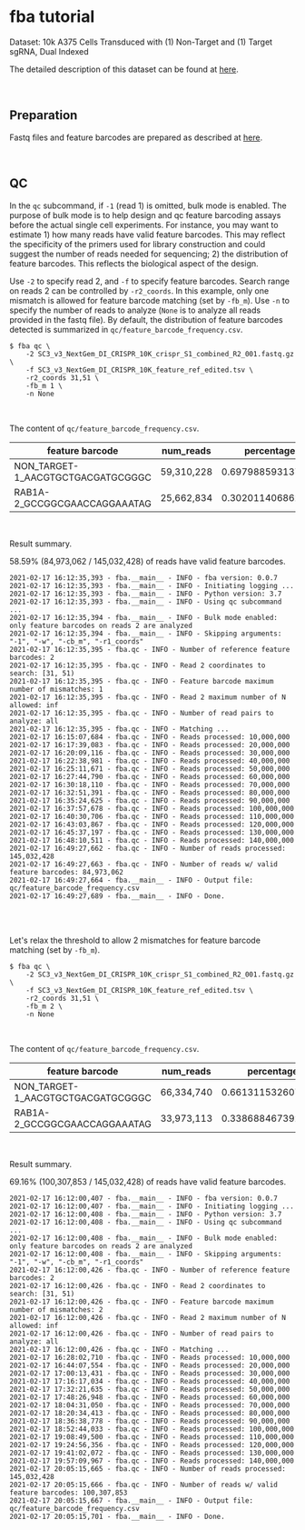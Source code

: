 
# fba tutorial

Dataset: 10k A375 Cells Transduced with (1) Non-Target and (1) Target sgRNA, Dual Indexed

The detailed description of this dataset can be found at [here](https://support.10xgenomics.com/single-cell-gene-expression/datasets/4.0.0/SC3_v3_NextGem_DI_CRISPR_10K).

<br>

## Preparation

Fastq files and feature barcodes are prepared as described at [here](https://github.com/jlduan/fba/blob/master/examples/crispr_screening/SC3_v3_NextGem_DI_CRISPR_10K/tutorial.md).

<br>

## QC

In the `qc` subcommand, if `-1` (read 1) is omitted, bulk mode is enabled. The purpose of bulk mode is to help design and qc feature barcoding assays before the actual single cell experiments. For instance, you may want to estimate 1) how many reads have valid feature barcodes. This may reflect the specificity of the primers used for library construction and could suggest the number of reads needed for sequencing; 2) the distribution of feature barcodes. This reflects the biological aspect of the design.

Use `-2` to specify read 2, and `-f` to specify feature barcodes. Search range on reads 2 can be controlled by `-r2_coords`. In this example, only one mismatch is allowed for feature barcode matching (set by `-fb_m`). Use `-n` to specify the number of reads to analyze (`None` is to analyze all reads provided in the fastq file). By default, the distribution of feature barcodes detected is summarized in `qc/feature_barcode_frequency.csv`.

```shell
$ fba qc \
    -2 SC3_v3_NextGem_DI_CRISPR_10K_crispr_S1_combined_R2_001.fastq.gz \
    -f SC3_v3_NextGem_DI_CRISPR_10K_feature_ref_edited.tsv \
    -r2_coords 31,51 \
    -fb_m 1 \
    -n None
```

<br>

The content of `qc/feature_barcode_frequency.csv`.

| feature barcode                    | num_reads  | percentage        |
|------------------------------------|------------|-------------------|
| NON\_TARGET-1_AACGTGCTGACGATGCGGGC | 59,310,228 | 0.697988593137905 |
| RAB1A-2_GCCGGCGAACCAGGAAATAG       | 25,662,834 | 0.302011406862095 |

<br>

Result summary.

58.59% (84,973,062 / 145,032,428) of reads have valid feature barcodes.

```shell
2021-02-17 16:12:35,393 - fba.__main__ - INFO - fba version: 0.0.7
2021-02-17 16:12:35,393 - fba.__main__ - INFO - Initiating logging ...
2021-02-17 16:12:35,393 - fba.__main__ - INFO - Python version: 3.7
2021-02-17 16:12:35,393 - fba.__main__ - INFO - Using qc subcommand ...
2021-02-17 16:12:35,394 - fba.__main__ - INFO - Bulk mode enabled: only feature barcodes on reads 2 are analyzed
2021-02-17 16:12:35,394 - fba.__main__ - INFO - Skipping arguments: "-1", "-w", "-cb_m", "-r1_coords"
2021-02-17 16:12:35,395 - fba.qc - INFO - Number of reference feature barcodes: 2
2021-02-17 16:12:35,395 - fba.qc - INFO - Read 2 coordinates to search: [31, 51)
2021-02-17 16:12:35,395 - fba.qc - INFO - Feature barcode maximum number of mismatches: 1
2021-02-17 16:12:35,395 - fba.qc - INFO - Read 2 maximum number of N allowed: inf
2021-02-17 16:12:35,395 - fba.qc - INFO - Number of read pairs to analyze: all
2021-02-17 16:12:35,395 - fba.qc - INFO - Matching ...
2021-02-17 16:15:07,684 - fba.qc - INFO - Reads processed: 10,000,000
2021-02-17 16:17:39,083 - fba.qc - INFO - Reads processed: 20,000,000
2021-02-17 16:20:09,116 - fba.qc - INFO - Reads processed: 30,000,000
2021-02-17 16:22:38,981 - fba.qc - INFO - Reads processed: 40,000,000
2021-02-17 16:25:11,671 - fba.qc - INFO - Reads processed: 50,000,000
2021-02-17 16:27:44,790 - fba.qc - INFO - Reads processed: 60,000,000
2021-02-17 16:30:18,110 - fba.qc - INFO - Reads processed: 70,000,000
2021-02-17 16:32:51,391 - fba.qc - INFO - Reads processed: 80,000,000
2021-02-17 16:35:24,625 - fba.qc - INFO - Reads processed: 90,000,000
2021-02-17 16:37:57,678 - fba.qc - INFO - Reads processed: 100,000,000
2021-02-17 16:40:30,706 - fba.qc - INFO - Reads processed: 110,000,000
2021-02-17 16:43:03,867 - fba.qc - INFO - Reads processed: 120,000,000
2021-02-17 16:45:37,197 - fba.qc - INFO - Reads processed: 130,000,000
2021-02-17 16:48:10,511 - fba.qc - INFO - Reads processed: 140,000,000
2021-02-17 16:49:27,662 - fba.qc - INFO - Number of reads processed: 145,032,428
2021-02-17 16:49:27,663 - fba.qc - INFO - Number of reads w/ valid feature barcodes: 84,973,062
2021-02-17 16:49:27,664 - fba.__main__ - INFO - Output file: qc/feature_barcode_frequency.csv
2021-02-17 16:49:27,689 - fba.__main__ - INFO - Done.
```

<br>

<br>


Let's relax the threshold to allow 2 mismatches for feature barcode matching (set by `-fb_m`).

```shell
$ fba qc \
    -2 SC3_v3_NextGem_DI_CRISPR_10K_crispr_S1_combined_R2_001.fastq.gz \
    -f SC3_v3_NextGem_DI_CRISPR_10K_feature_ref_edited.tsv \
    -r2_coords 31,51 \
    -fb_m 2 \
    -n None
```

<br>

The content of `qc/feature_barcode_frequency.csv`.

| feature barcode                    | num_reads  | percentage         |
|------------------------------------|------------|--------------------|
| NON\_TARGET-1_AACGTGCTGACGATGCGGGC | 66,334,740 | 0.6613115326075217 |
| RAB1A-2_GCCGGCGAACCAGGAAATAG       | 33,973,113 | 0.3386884673924782 |

<br>

Result summary.

69.16% (100,307,853 / 145,032,428) of reads have valid feature barcodes.

```shell
2021-02-17 16:12:00,407 - fba.__main__ - INFO - fba version: 0.0.7
2021-02-17 16:12:00,407 - fba.__main__ - INFO - Initiating logging ...
2021-02-17 16:12:00,408 - fba.__main__ - INFO - Python version: 3.7
2021-02-17 16:12:00,408 - fba.__main__ - INFO - Using qc subcommand ...
2021-02-17 16:12:00,408 - fba.__main__ - INFO - Bulk mode enabled: only feature barcodes on reads 2 are analyzed
2021-02-17 16:12:00,408 - fba.__main__ - INFO - Skipping arguments: "-1", "-w", "-cb_m", "-r1_coords"
2021-02-17 16:12:00,426 - fba.qc - INFO - Number of reference feature barcodes: 2
2021-02-17 16:12:00,426 - fba.qc - INFO - Read 2 coordinates to search: [31, 51)
2021-02-17 16:12:00,426 - fba.qc - INFO - Feature barcode maximum number of mismatches: 2
2021-02-17 16:12:00,426 - fba.qc - INFO - Read 2 maximum number of N allowed: inf
2021-02-17 16:12:00,426 - fba.qc - INFO - Number of read pairs to analyze: all
2021-02-17 16:12:00,426 - fba.qc - INFO - Matching ...
2021-02-17 16:28:02,710 - fba.qc - INFO - Reads processed: 10,000,000
2021-02-17 16:44:07,554 - fba.qc - INFO - Reads processed: 20,000,000
2021-02-17 17:00:13,431 - fba.qc - INFO - Reads processed: 30,000,000
2021-02-17 17:16:17,034 - fba.qc - INFO - Reads processed: 40,000,000
2021-02-17 17:32:21,635 - fba.qc - INFO - Reads processed: 50,000,000
2021-02-17 17:48:26,948 - fba.qc - INFO - Reads processed: 60,000,000
2021-02-17 18:04:31,050 - fba.qc - INFO - Reads processed: 70,000,000
2021-02-17 18:20:34,413 - fba.qc - INFO - Reads processed: 80,000,000
2021-02-17 18:36:38,778 - fba.qc - INFO - Reads processed: 90,000,000
2021-02-17 18:52:44,033 - fba.qc - INFO - Reads processed: 100,000,000
2021-02-17 19:08:49,500 - fba.qc - INFO - Reads processed: 110,000,000
2021-02-17 19:24:56,356 - fba.qc - INFO - Reads processed: 120,000,000
2021-02-17 19:41:02,072 - fba.qc - INFO - Reads processed: 130,000,000
2021-02-17 19:57:09,967 - fba.qc - INFO - Reads processed: 140,000,000
2021-02-17 20:05:15,665 - fba.qc - INFO - Number of reads processed: 145,032,428
2021-02-17 20:05:15,666 - fba.qc - INFO - Number of reads w/ valid feature barcodes: 100,307,853
2021-02-17 20:05:15,667 - fba.__main__ - INFO - Output file: qc/feature_barcode_frequency.csv
2021-02-17 20:05:15,701 - fba.__main__ - INFO - Done.
```
